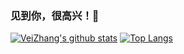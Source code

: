 <!--
### Hi there 👋
-->

<!--
**VeiZhang/VeiZhang** is a ✨ _special_ ✨ repository because its `README.md` (this file) appears on your GitHub profile.

Here are some ideas to get you started:

- 🔭 I’m currently working on ...
- 🌱 I’m currently learning ...
- 👯 I’m looking to collaborate on ...
- 🤔 I’m looking for help with ...
- 💬 Ask me about ...
- 📫 How to reach me: ...
- 😄 Pronouns: ...
- ⚡ Fun fact: ...
-->

### 见到你，很高兴！🌱

[![VeiZhang's github stats](https://github-readme-stats.vercel.app/api?username=VeiZhang&show_icons=true&theme=default)](https://github.com/anuraghazra/github-readme-stats)
[![Top Langs](https://github-readme-stats.vercel.app/api/top-langs/?username=VeiZhang&langs_count=8&show_icons=true&layout=compact&theme=default)](https://github.com/anuraghazra/github-readme-stats)

<!-- 
https://github.com/wasabeef/wasabeef
-->

